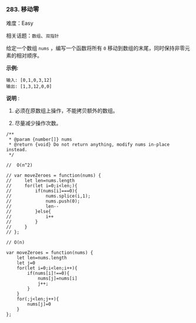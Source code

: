 ### 283. 移动零

难度：Easy

相关话题：`数组`、`双指针`

给定一个数组  `nums` ，编写一个函数将所有  `0`  移动到数组的末尾，同时保持非零元素的相对顺序。



**示例:** 



```
输入: [0,1,0,3,12]
输出: [1,3,12,0,0]
```


**说明** :




1. 必须在原数组上操作，不能拷贝额外的数组。

2. 尽量减少操作次数。




```
/**
 * @param {number[]} nums
 * @return {void} Do not return anything, modify nums in-place instead.
 */

//  O(n^2)

// var moveZeroes = function(nums) {
//     let len=nums.length
//     for(let i=0;i<len;){
//         if(nums[i]===0){
//             nums.splice(i,1);
//             nums.push(0);
//             len--
//         }else{
//             i++
//         }
//     }
// };

// O(n)

var moveZeroes = function(nums) {
    let len=nums.length
    let j=0
    for(let i=0;i<len;i++){
        if(nums[i]!==0){
            nums[j]=nums[i]
            j++;
        }
    }
    for(;j<len;j++){
        nums[j]=0
    }
};
```

